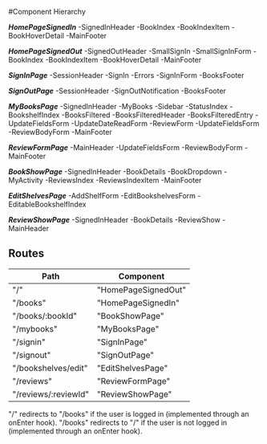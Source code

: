 #Component Hierarchy

***HomePageSignedIn***
  -SignedInHeader
  -BookIndex
    -BookIndexItem
      -BookHoverDetail
  -MainFooter


***HomePageSignedOut***
  -SignedOutHeader
  -SmallSignIn
    -SmallSignInForm
  -BookIndex
    -BookIndexItem
      -BookHoverDetail
  -MainFooter


***SignInPage***
  -SessionHeader
  -SignIn
    -Errors
    -SignInForm
  -BooksFooter


***SignOutPage***
  -SessionHeader
  -SignOutNotification
  -BooksFooter


***MyBooksPage***
  -SignedInHeader
  -MyBooks
    -Sidebar
      -StatusIndex
      -BookshelfIndex
    -BooksFiltered
      -BooksFilteredHeader
      -BooksFilteredEntry
        -UpdateFieldsForm
        -UpdateDateReadForm
  -ReviewForm
    -UpdateFieldsForm
    -ReviewBodyForm
  -MainFooter


***ReviewFormPage***
  -MainHeader
  -UpdateFieldsForm
  -ReviewBodyForm
  -MainFooter

***BookShowPage***
  -SignedInHeader
  -BookDetails
    -BookDropdown
  -MyActivity
  -ReviewsIndex
    -ReviewsIndexItem
  -MainFooter


***EditShelvesPage***
  -AddShelfForm
  -EditBookshelvesForm
    -EditableBookshelfIndex


***ReviewShowPage***
  -SignedInHeader
  -BookDetails
    -ReviewShow
  -MainHeader


  ## Routes

|Path                 | Component           |
|---------------------|---------------------|
| "/"                 | "HomePageSignedOut" |
| "/books"            | "HomePageSignedIn"  |
| "/books/:bookId"    | "BookShowPage"      |
| "/mybooks"          | "MyBooksPage"       |
| "/signin"           | "SignInPage"        |
| "/signout"          | "SignOutPage"       |
| "/bookshelves/edit" | "EditShelvesPage"   |
| "/reviews"          | "ReviewFormPage"    |
| "/reviews/:reviewId"| "ReviewShowPage"    |


"/" redirects to "/books" if the user is logged in (implemented through an onEnter hook).
"/books" redirects to "/" if the user is not logged in (implemented through an onEnter hook).
